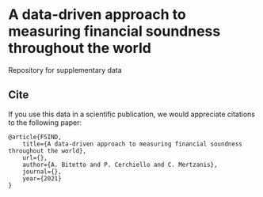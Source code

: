 # A data-driven approach to measuring financial soundness throughout the world
Repository for supplementary data

## Cite

If you use this data in a scientific publication, we would appreciate citations to the following paper:
```
@article{FSIND,
    title={A data-driven approach to measuring financial soundness throughout the world},
    url={},
    author={A. Bitetto and P. Cerchiello and C. Mertzanis},
    journal={},
    year={2021}
}
```
